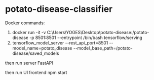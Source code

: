 # potato-disease-classifier

Docker commands:
1. docker run -it -v C:\Users\YOGES\Desktop\potato-disease:/potato-disease -p 8501:8501 --entrypoint /bin/bash tensorflow/serving
2. tensorflow_model_server --rest_api_port=8501 --model_name=potato_disease --model_base_path=/potato-disease/saved_models

then run server
FastAPI

then run UI frontend
npm start